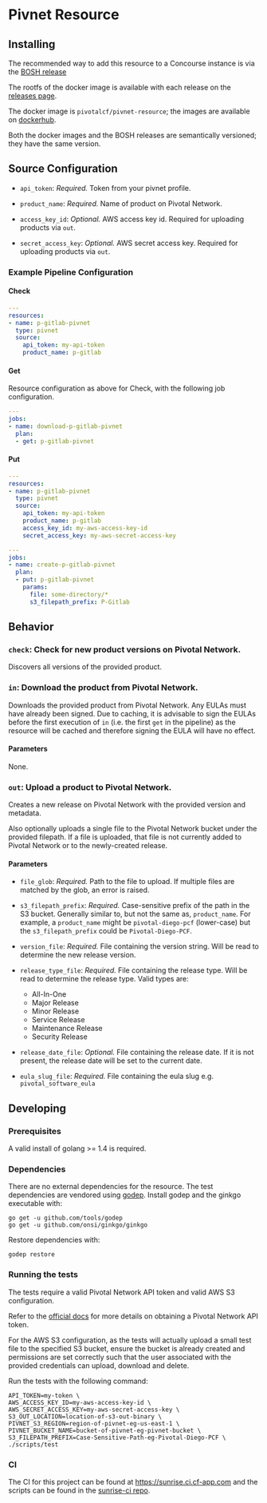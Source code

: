 # Pivnet Resource

## Installing

The recommended way to add this resource to a Concourse instance is via the
[BOSH release](https://github.com/pivotal-cf-experimental/pivnet-resource-boshrelease)

The rootfs of the docker image is available with each release on the
[releases page](https://github.com/pivotal-cf-experimental/pivnet-resource/releases).

The docker image is `pivotalcf/pivnet-resource`; the images are available on
[dockerhub](https://hub.docker.com/r/pivotalcf/pivnet-resource).

Both the docker images and the BOSH releases are semantically versioned;
they have the same version.

## Source Configuration

* `api_token`: *Required.*  Token from your pivnet profile.

* `product_name`: *Required.*  Name of product on Pivotal Network.

* `access_key_id`: *Optional.*  AWS access key id. Required for uploading products via `out`.

* `secret_access_key`: *Optional.*  AWS secret access key. Required for uploading products via `out`.

### Example Pipeline Configuration

#### Check

``` yaml
---
resources:
- name: p-gitlab-pivnet
  type: pivnet
  source:
    api_token: my-api-token
    product_name: p-gitlab
```

#### Get

Resource configuration as above for Check, with the following job configuration.

``` yaml
---
jobs:
- name: download-p-gitlab-pivnet
  plan:
  - get: p-gitlab-pivnet
```

#### Put

``` yaml
---
resources:
- name: p-gitlab-pivnet
  type: pivnet
  source:
    api_token: my-api-token
    product_name: p-gitlab
    access_key_id: my-aws-access-key-id
    secret_access_key: my-aws-secret-access-key

---
jobs:
- name: create-p-gitlab-pivnet
  plan:
  - put: p-gitlab-pivnet
    params:
      file: some-directory/*
      s3_filepath_prefix: P-Gitlab
```

## Behavior

### `check`: Check for new product versions on Pivotal Network.

Discovers all versions of the provided product.

### `in`: Download the product from Pivotal Network.

Downloads the provided product from Pivotal Network. Any EULAs must have already
been signed. Due to caching, it is advisable to sign the EULAs before the first
execution of `in` (i.e. the first `get` in the pipeline) as the resource will be
cached and therefore signing the EULA will have no effect.

#### Parameters

None.

### `out`: Upload a product to Pivotal Network.

Creates a new release on Pivotal Network with the provided version and metadata.

Also optionally uploads a single file to the Pivotal Network bucket under the
provided filepath.
If a file is uploaded, that file is not currently added to
Pivotal Network or to the newly-created release.

#### Parameters

* `file_glob`: *Required.* Path to the file to upload. If multiple files are
  matched by the glob, an error is raised.

* `s3_filepath_prefix`: *Required.* Case-sensitive prefix of the
  path in the S3 bucket.
  Generally similar to, but not the same as, `product_name`. For example,
  a `product_name` might be `pivotal-diego-pcf` (lower-case) but the
  `s3_filepath_prefix` could be `Pivotal-Diego-PCF`.

* `version_file`: *Required.* File containing the version string.
  Will be read to determine the new release version.

* `release_type_file`: *Required.* File containing the release type.
  Will be read to determine the release type. Valid types are:
  - All-In-One
  - Major Release
  - Minor Release
  - Service Release
  - Maintenance Release
  - Security Release

* `release_date_file`: *Optional.* File containing the release date.
  If it is not present, the release date will be set to the current date.

* `eula_slug_file`: *Required.* File containing the eula slug
  e.g. `pivotal_software_eula`

## Developing

### Prerequisites

A valid install of golang >= 1.4 is required.

### Dependencies

There are no external dependencies for the resource.
The test dependencies are vendored using [godep](https://github.com/tools/godep).
Install godep and the ginkgo executable with:

```
go get -u github.com/tools/godep
go get -u github.com/onsi/ginkgo/ginkgo
```

Restore dependencies with:

```
godep restore
```

### Running the tests

The tests require a valid Pivotal Network API token and valid AWS S3 configuration.

Refer to the
[official docs](https://network.pivotal.io/docs/api#how-to-authenticate)
for more details on obtaining a Pivotal Network API token.

For the AWS S3 configuration, as the tests will actually upload a small test
file to the specified S3 bucket, ensure the bucket is already created and
permissions are set correctly such that the user associated with the provided
credentials can upload, download and delete.

Run the tests with the following command:

```
API_TOKEN=my-token \
AWS_ACCESS_KEY_ID=my-aws-access-key-id \
AWS_SECRET_ACCESS_KEY=my-aws-secret-access-key \
S3_OUT_LOCATION=location-of-s3-out-binary \
PIVNET_S3_REGION=region-of-pivnet-eg-us-east-1 \
PIVNET_BUCKET_NAME=bucket-of-pivnet-eg-pivnet-bucket \
S3_FILEPATH_PREFIX=Case-Sensitive-Path-eg-Pivotal-Diego-PCF \
./scripts/test
```

### CI

The CI for this project can be found at https://sunrise.ci.cf-app.com and the
scripts can be found in the
[sunrise-ci repo](https://github.com/pivotal-cf-experimental/sunrise-ci).
